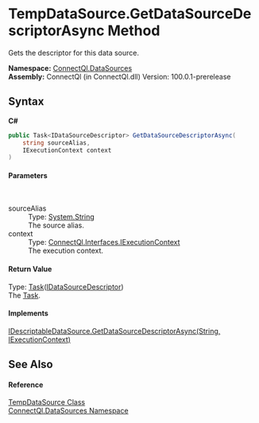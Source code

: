# TempDataSource.GetDataSourceDescriptorAsync Method 
 

Gets the descriptor for this data source.

**Namespace:**&nbsp;<a href="N_ConnectQl_DataSources">ConnectQl.DataSources</a><br />**Assembly:**&nbsp;ConnectQl (in ConnectQl.dll) Version: 100.0.1-prerelease

## Syntax

**C#**<br />
``` C#
public Task<IDataSourceDescriptor> GetDataSourceDescriptorAsync(
	string sourceAlias,
	IExecutionContext context
)
```


#### Parameters
&nbsp;<dl><dt>sourceAlias</dt><dd>Type: <a href="http://msdn2.microsoft.com/en-us/library/s1wwdcbf" target="_blank">System.String</a><br />The source alias.</dd><dt>context</dt><dd>Type: <a href="T_ConnectQl_Interfaces_IExecutionContext">ConnectQl.Interfaces.IExecutionContext</a><br />The execution context.</dd></dl>

#### Return Value
Type: <a href="http://msdn2.microsoft.com/en-us/library/dd321424" target="_blank">Task</a>(<a href="T_ConnectQl_Interfaces_IDataSourceDescriptor">IDataSourceDescriptor</a>)<br />The <a href="http://msdn2.microsoft.com/en-us/library/dd235678" target="_blank">Task</a>.

#### Implements
<a href="M_ConnectQl_Interfaces_IDescriptableDataSource_GetDataSourceDescriptorAsync">IDescriptableDataSource.GetDataSourceDescriptorAsync(String, IExecutionContext)</a><br />

## See Also


#### Reference
<a href="T_ConnectQl_DataSources_TempDataSource">TempDataSource Class</a><br /><a href="N_ConnectQl_DataSources">ConnectQl.DataSources Namespace</a><br />